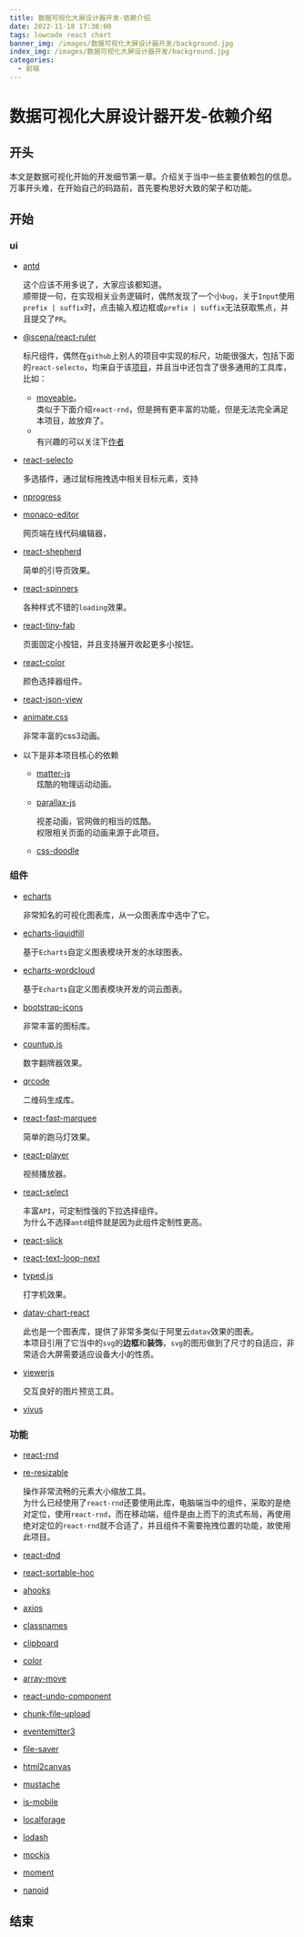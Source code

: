 ```yaml
---
title: 数据可视化大屏设计器开发-依赖介绍  
date: 2022-11-18 17:38:00
tags: lowcode react chart 
banner_img: /images/数据可视化大屏设计器开发/background.jpg
index_img: /images/数据可视化大屏设计器开发/background.jpg
categories: 
  - 前端  
---
```


# 数据可视化大屏设计器开发-依赖介绍  

## 开头  

本文是数据可视化开始的开发细节第一章。介绍关于当中一些主要依赖包的信息。  
万事开头难，在开始自己的码路前，首先要构思好大致的架子和功能。  

## 开始  

### ui  

- [antd](https://github.com/ant-design/ant-design)  

  这个应该不用多说了，大家应该都知道。  
  顺带提一句，在实现相关业务逻辑时，偶然发现了一个小`bug`，关于`Input`使用`prefix | suffix`时，点击输入框边框或`prefix | suffix`无法获取焦点，并且提交了`PR`。  

- [@scena/react-ruler](https://github.com/daybrush/ruler/tree/master/packages/react-ruler)  

  标尺组件，偶然在`github`上别人的项目中实现的标尺，功能很强大，包括下面的`react-selecto`，均来自于该[项目](https://github.com/daybrush/scenejs)，并且当中还包含了很多通用的工具库，比如：
  - [moveable](https://github.com/daybrush/moveable)。  
    类似于下面介绍`react-rnd`，但是拥有更丰富的功能，但是无法完全满足本项目，故放弃了。  
  - []()  
  有兴趣的可以关注下[作者](https://github.com/daybrush)  

- [react-selecto](https://github.com/daybrush/selecto/tree/master/packages/react-selecto)  

  多选插件，通过鼠标拖拽选中相关目标元素，支持

- [nprogress](https://github.com/rstacruz/nprogress)  

- [monaco-editor](https://github.com/microsoft/monaco-editor)  

  网页端在线代码编辑器，

- [react-shepherd](https://github.com/shipshapecode/react-shepherd)  

  简单的引导页效果。  

- [react-spinners](https://github.com/davidhu2000/react-spinners)  

  各种样式不错的`loading`效果。  

- [react-tiny-fab](https://github.com/dericcain/react-tiny-fab)  

  页面固定小按钮，并且支持展开收起更多小按钮。  

- [react-color]()  

  颜色选择器组件。  


- [react-json-view]()  

- [animate.css]()  

  非常丰富的css3动画。  

- 以下是非本项目核心的依赖  

  - [matter-js]()  
    炫酷的物理运动动画。  

  - [parallax-js]()  

    视差动画，官网做的相当的炫酷。  
    权限相关页面的动画来源于此项目。  

  - [css-doodle]()  

### 组件  

- [echarts]()  

  非常知名的可视化图表库，从一众图表库中选中了它。  

- [echarts-liquidfill]()  

  基于`Echarts`自定义图表模块开发的水球图表。  

- [echarts-wordcloud]()  

  基于`Echarts`自定义图表模块开发的词云图表。  

- [bootstrap-icons]()  

  非常丰富的图标库。  

- [countup.js](https://github.com/inorganik/countUp.js)  

  数字翻牌器效果。  

- [qrcode]()  

  二维码生成库。  

- [react-fast-marquee](https://github.com/justin-chu/react-fast-marquee)  

  简单的跑马灯效果。  

- [react-player]()  

  视频播放器。  

- [react-select]()  

  丰富`API`，可定制性强的下拉选择组件。  
  为什么不选择`antd`组件就是因为此组件定制性更高。  

- [react-slick]()  

- [react-text-loop-next]()  

- [typed.js]()   

  打字机效果。  

- [datav-chart-react]()   

  此也是一个图表库，提供了非常多类似于阿里云`datav`效果的图表。  
  本项目引用了它当中的`svg`的**边框**和**装饰**，`svg`的图形做到了尺寸的自适应，非常适合大屏需要适应设备大小的性质。  

- [viewerjs]()  

  交互良好的图片预览工具。  

- [vivus]()  
 
### 功能  

- [react-rnd]()  

- [re-resizable]()  

  操作非常流畅的元素大小缩放工具。  
  为什么已经使用了`react-rnd`还要使用此库，电脑端当中的组件，采取的是绝对定位，使用`react-rnd`，而在移动端，组件是由上而下的流式布局，再使用绝对定位的`react-rnd`就不合适了，并且组件不需要拖拽位置的功能，故使用此项目。  


- [react-dnd]()  

- [react-sortable-hoc]()  

- [ahooks]()  

- [axios]()  

- [classnames]()  

- [clipboard]()  

- [color]()  

- [array-move]()  

- [react-undo-component]()  

- [chunk-file-upload]()  

- [eventemitter3]()  

- [file-saver]()  

- [html2canvas]()  

- [mustache]()  

- [is-mobile]()  

- [localforage]()  

- [lodash]()  

- [mockjs]()  

- [moment]()  

- [nanoid]()  

## 结束  